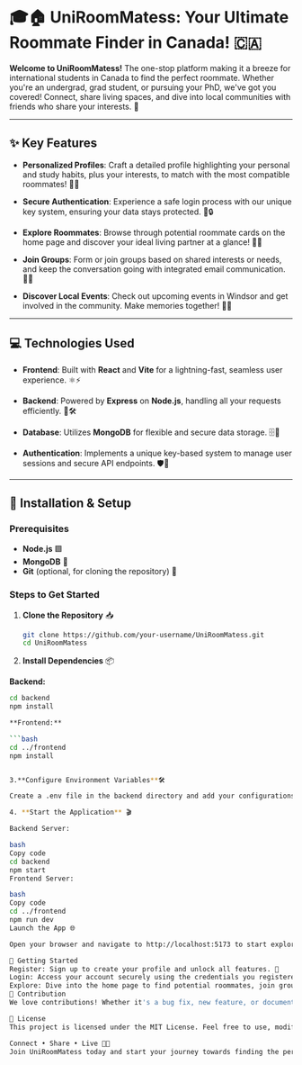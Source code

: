 # 🎓🏠 UniRoomMatess: Your Ultimate Roommate Finder in Canada! 🇨🇦

**Welcome to UniRoomMatess!** The one-stop platform making it a breeze for international students in Canada to find the perfect roommate. Whether you're an undergrad, grad student, or pursuing your PhD, we've got you covered! Connect, share living spaces, and dive into local communities with friends who share your interests. 🌟

---

## ✨ Key Features

- **Personalized Profiles**: Craft a detailed profile highlighting your personal and study habits, plus your interests, to match with the most compatible roommates! 📝💡

- **Secure Authentication**: Experience a safe login process with our unique key system, ensuring your data stays protected. 🔑🔒

- **Explore Roommates**: Browse through potential roommate cards on the home page and discover your ideal living partner at a glance! 👀🤝

- **Join Groups**: Form or join groups based on shared interests or needs, and keep the conversation going with integrated email communication. 📧👥

- **Discover Local Events**: Check out upcoming events in Windsor and get involved in the community. Make memories together! 🎉📅

---

## 💻 Technologies Used

- **Frontend**: Built with **React** and **Vite** for a lightning-fast, seamless user experience. ⚛️⚡

- **Backend**: Powered by **Express** on **Node.js**, handling all your requests efficiently. 🚀🛠️

- **Database**: Utilizes **MongoDB** for flexible and secure data storage. 🗄️🔐

- **Authentication**: Implements a unique key-based system to manage user sessions and secure API endpoints. 🛡️🔑

---

## 🚀 Installation & Setup

### Prerequisites

- **Node.js** 🟩
- **MongoDB** 🍃
- **Git** (optional, for cloning the repository) 🐙

### Steps to Get Started

1. **Clone the Repository** 📥

   ```bash
   git clone https://github.com/your-username/UniRoomMatess.git
   cd UniRoomMatess

2. **Install Dependencies** 📦

**Backend:**
```bash
cd backend
npm install

**Frontend:**

```bash
cd ../frontend
npm install


3.**Configure Environment Variables**🛠️

Create a .env file in the backend directory and add your configurations (e.g., database URI, JWT secret).

4. **Start the Application** 🎬

Backend Server:

bash
Copy code
cd backend
npm start
Frontend Server:

bash
Copy code
cd ../frontend
npm run dev
Launch the App 🌐

Open your browser and navigate to http://localhost:5173 to start exploring UniRoomMatess!

🏁 Getting Started
Register: Sign up to create your profile and unlock all features. 📝
Login: Access your account securely using the credentials you registered with. 🔐
Explore: Dive into the home page to find potential roommates, join groups, and check out local events! 🎉
🤝 Contribution
We love contributions! Whether it's a bug fix, new feature, or documentation improvement, your help is welcome. Please refer to the CONTRIBUTING.md file for more details on how to contribute to this project. Let's make UniRoomMatess even better together! 🌟

📝 License
This project is licensed under the MIT License. Feel free to use, modify, and distribute it as you wish! 📄

Connect • Share • Live 🏡✨
Join UniRoomMatess today and start your journey towards finding the perfect roommate in Canada!
